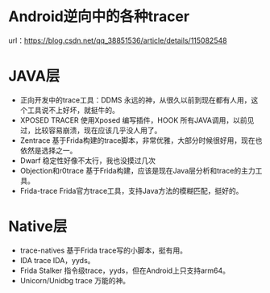 # Android逆向中的各种tracer

url：https://blog.csdn.net/qq_38851536/article/details/115082548

# JAVA层

* 正向开发中的trace工具：DDMS
  永远的神，从很久以前到现在都有人用，这个工具说不上好坏，就挺牛的。
*   XPOSED TRACER
  使用Xposed 编写插件，HOOK 所有JAVA调用，以前见过，比较容易崩溃，现在应该几乎没人用了。
*   Zentrace
  基于Frida构建的trace脚本，非常优雅，大部分时候很好用，现在也依然是选择之一。
*   Dwarf
  稳定性好像不太行，我也没摸过几次
*   Objection和r0trace
  基于Frida构建，应该是现在Java层分析和trace的主力工具。
*   Frida-trace
  Frida官方trace工具，支持Java方法的模糊匹配，挺好的。
#   Native层

* trace-natives
基于Frida trace写的小脚本，挺有用。
* IDA trace
IDA，yyds。
* Frida Stalker
指令级trace，yyds，但在Android上只支持arm64。
* Unicorn/Unidbg trace
万能的神。
